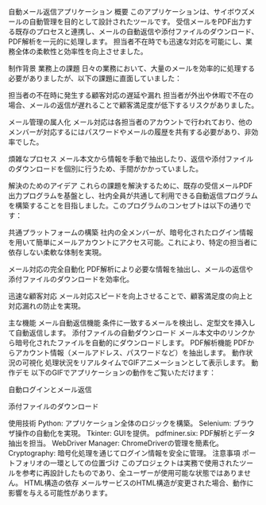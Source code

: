 自動メール返信アプリケーション
概要
このアプリケーションは、サイボウズメールの自動管理を目的として設計されたツールです。
受信メールをPDF出力する既存のプロセスと連携し、メールの自動返信や添付ファイルのダウンロード、PDF解析を一元的に処理します。
担当者不在時でも迅速な対応を可能にし、業務全体の柔軟性と効率性を向上させました。

制作背景
業務上の課題
日々の業務において、大量のメールを効率的に処理する必要がありましたが、以下の課題に直面していました：

担当者の不在時に発生する顧客対応の遅延や漏れ
担当者が外出や休暇で不在の場合、メールの返信が遅れることで顧客満足度が低下するリスクがありました。

メール管理の属人化
メール対応は各担当者のアカウントで行われており、他のメンバーが対応するにはパスワードやメールの履歴を共有する必要があり、非効率でした。

煩雑なプロセス
メール本文から情報を手動で抽出したり、返信や添付ファイルのダウンロードを個別に行うため、手間がかかっていました。

解決のためのアイデア
これらの課題を解決するために、既存の受信メールPDF出力プログラムを基盤とし、社内全員が共通して利用できる自動返信プログラムを構築することを目指しました。このプログラムのコンセプトは以下の通りです：

共通プラットフォームの構築
社内の全メンバーが、暗号化されたログイン情報を用いて簡単にメールアカウントにアクセス可能。これにより、特定の担当者に依存しない柔軟な体制を実現。

メール対応の完全自動化
PDF解析により必要な情報を抽出し、メールの返信や添付ファイルのダウンロードを効率化。

迅速な顧客対応
メール対応スピードを向上させることで、顧客満足度の向上と対応漏れの防止を実現。

主な機能
メール自動返信機能
条件に一致するメールを検出し、定型文を挿入して自動返信します。
添付ファイルの自動ダウンロード
メール本文中のリンクから暗号化されたファイルを自動的にダウンロードします。
PDF解析機能
PDFからアカウント情報（メールアドレス、パスワードなど）を抽出します。
動作状況の可視化
処理状況をリアルタイムでGIFアニメーションとして表示します。
動作デモ
以下のGIFでアプリケーションの動作をご覧いただけます：


自動ログインとメール返信

添付ファイルのダウンロード

使用技術
Python: アプリケーション全体のロジックを構築。
Selenium: ブラウザ操作の自動化を実現。
Tkinter: GUIを提供。
pdfminer.six: PDF解析とデータ抽出を担当。
WebDriver Manager: ChromeDriverの管理を簡素化。
Cryptography: 暗号化処理を通じてログイン情報を安全に管理。
注意事項
ポートフォリオの一環としての位置づけ
このプロジェクトは実務で使用されたツールを参考に再設計したものであり、全ユーザーが使用可能な状態ではありません。
HTML構造の依存
メールサービスのHTML構造が変更された場合、動作に影響を与える可能性があります。
